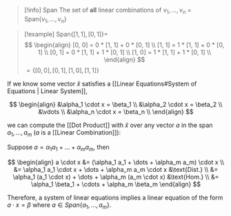 > [!info] Span
> The set of **all** linear combinations of $v_1, \dots, v_n$ = $\text{Span} \{ v_1, \dots, v_n \}$

>[!example]
>$\text{Span} \{ [1, 1], [0, 1] \} =$
>$$
>\begin{align}
>[0, 0] = 0 * [1, 1] + 0 * [0, 1] \\
>[1, 1] = 1 * [1, 1] + 0 * [0, 1] \\
>[0, 1] = 0 * [1, 1] + 1 * [0, 1] \\
>[1, 0] = 1 * [1, 1] + 1 * [0, 1] \\
>\end{align}
>$$
>$= \{ [0, 0], [0, 1], [1, 0], [1, 1] \}$

If we know some vector $\hat x$ satisfies a [[Linear Equations#System of Equations | Linear System]],

$$
\begin{align}
&\alpha_1 \cdot x = \beta_1 \\
&\alpha_2 \cdot x = \beta_2 \\
&\vdots \\
&\alpha_n \cdot x = \beta_n \\
\end{align}
$$

we can compute the [[Dot Product]] with $\hat x$ over any vector $a$ in the span $a_1, \dots, a_m$ ($a$ is a [[Linear Combination]]):

Suppose $a = \alpha_1 a_1 + \dots + \alpha_m a_m$, then

$$
\begin{align}
a \cdot x &= (\alpha_1 a_1 + \dots + \alpha_m a_m) \cdot x \\
&= \alpha_1 a_1 \cdot x + \dots + \alpha_m a_m \cdot x &\text{Dist.} \\
&= \alpha_1 (a_1 \cdot x) + \dots + \alpha_m (a_m \cdot x) &\text{Hom.} \\
&= \alpha_1 \beta_1 + \cdots + \alpha_m \beta_m
\end{align}
$$

Therefore, a system of linear equations implies a linear equation of the form $a \cdot x = \beta$ where $a \in Span\{ a_1, \dots, a_m \}$.